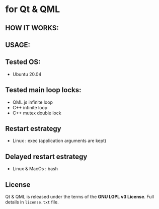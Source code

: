 # for Qt & QML


## HOW IT WORKS:


## USAGE:


## Tested OS:
- Ubuntu 20.04


## Tested main loop locks:
- QML js infinite loop
- C++ infinite loop
- C++ mutex double lock

## Restart estrategy
- Linux : exec (application arguments are kept)

## Delayed restart estrategy
- Linux & MacOs : bash

## License
Qt & QML is released under the terms of the **GNU LGPL v3 License**. Full details in `license.txt` file.
